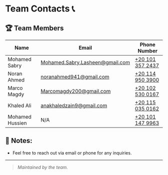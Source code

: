 # Team Contacts 📞

## 🏆 Team Members

| Name            | Email                          | Phone Number       |
|----------------|--------------------------------|--------------------|
| Mohamed Sabry  | [Mohamed.Sabry.Lasheen@gmail.com](mailto:Mohamed.Sabry.Lasheen@gmail.com) | [+20 101 357 2437](tel:+201013572437) |
| Noran Ahmed    | [noranahmed941@gmail.com](mailto:noranahmed941@gmail.com) | [+20 114 950 3900](tel:+201149503900) |
| Marco Magdy    | [Marcomagdy200@gmail.com](mailto:Marcomagdy200@gmail.com) | [+20 102 530 0167](tel:+201025300167) |
| Khaled Ali     | [anakhaledzain9@gmail.com](mailto:anakhaledzain9@gmail.com) | [+20 115 035 0162](tel:+201150350162) |
| Mohamed Hussien | N/A | [+20 101 147 9963](tel:+201011479963) |

## 📌 Notes:
- Feel free to reach out via email or phone for any inquiries.
---

> *Maintained by the team.*
